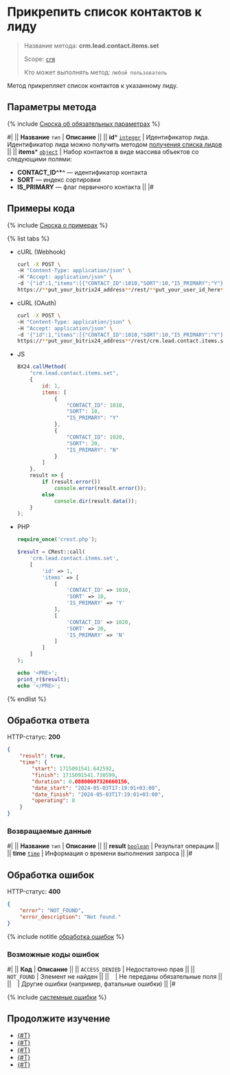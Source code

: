 # Прикрепить список контактов к лиду

> Название метода: **crm.lead.contact.items.set**
>
> Scope: [`crm`](../../../scopes/permissions.md)
>
> Кто может выполнять метод: `любой пользователь`

Метод прикрепляет список контактов к указанному лиду.

## Параметры метода

{% include [Сноска об обязательных параметрах](../../../../_includes/required.md) %}

#|
|| **Название**
`тип` | **Описание** ||
|| **id***
[`integer`](../../../data-types.md) | Идентификатор лида. Идентификатор лида можно получить методом [получения списка лидов](../crm-lead-list.md) ||
|| **items***
[`object`](../../../data-types.md) | Набор контактов в виде массива объектов со следующими полями:

- **CONTACT_ID^*^** — идентификатор контакта
- **SORT** — индекс сортировки
- **IS_PRIMARY** — флаг первичного контакта 
||
|#

## Примеры кода

{% include [Сноска о примерах](../../../../_includes/examples.md) %}

{% list tabs %}

- cURL (Webhook)

    ```bash
    curl -X POST \
    -H "Content-Type: application/json" \
    -H "Accept: application/json" \
    -d '{"id":1,"items":[{"CONTACT_ID":1010,"SORT":10,"IS_PRIMARY":"Y"},{"CONTACT_ID":1020,"SORT":20,"IS_PRIMARY":"N"}]}' \
    https://**put_your_bitrix24_address**/rest/**put_your_user_id_here**/**put_your_webhook_here**/crm.lead.contact.items.set
    ```

- cURL (OAuth)

    ```bash
    curl -X POST \
    -H "Content-Type: application/json" \
    -H "Accept: application/json" \
    -d '{"id":1,"items":[{"CONTACT_ID":1010,"SORT":10,"IS_PRIMARY":"Y"},{"CONTACT_ID":1020,"SORT":20,"IS_PRIMARY":"N"}],"auth":"**put_access_token_here**"}' \
    https://**put_your_bitrix24_address**/rest/crm.lead.contact.items.set
    ```

- JS

    ```js
    BX24.callMethod(
        "crm.lead.contact.items.set",
        {
            id: 1,
            items: [
                {
                    "CONTACT_ID": 1010,
                    "SORT": 10,
                    "IS_PRIMARY": "Y"
                },
                {
                    "CONTACT_ID": 1020,
                    "SORT": 20,
                    "IS_PRIMARY": "N"
                }
            ]
        },
        result => {
            if (result.error())
                console.error(result.error());
            else
                console.dir(result.data());
        }
    );
    ```

- PHP

    ```php
    require_once('crest.php');

    $result = CRest::call(
        'crm.lead.contact.items.set',
        [
            'id' => 1,
            'items' => [
                [
                    'CONTACT_ID' => 1010,
                    'SORT' => 10,
                    'IS_PRIMARY' => 'Y'
                ],
                [
                    'CONTACT_ID' => 1020,
                    'SORT' => 20,
                    'IS_PRIMARY' => 'N'
                ]
            ]
        ]
    );

    echo '<PRE>';
    print_r($result);
    echo '</PRE>';
    ```

{% endlist %}

## Обработка ответа

HTTP-статус: **200**

```json
{
    "result": true,
    "time": {
        "start": 1715091541.642592,
        "finish": 1715091541.730599,
        "duration": 0.08800697326660156,
        "date_start": "2024-05-03T17:19:01+03:00",
        "date_finish": "2024-05-03T17:19:01+03:00",
        "operating": 0
    }
}
```

### Возвращаемые данные

#|
|| **Название**
`тип` | **Описание** ||
|| **result**
[`boolean`](../../../data-types.md) | Результат операции ||
|| **time**
[`time`](../../../data-types.md) | Информация о времени выполнения запроса ||
|#

## Обработка ошибок

HTTP-статус: **400**

```json
{
    "error": "NOT_FOUND",
    "error_description": "Not found."
}
```

{% include notitle [обработка ошибок](../../../../_includes/error-info.md) %}

### Возможные коды ошибок

#|
|| **Код** | **Описание** ||
|| `ACCESS_DENIED` | Недостаточно прав ||
|| `NOT_FOUND` | Элемент не найден ||
|| ` ` | Не переданы обязательные поля ||
|| ` ` | Другие ошибки (например, фатальные ошибки) ||
|#

{% include [системные ошибки](../../../../_includes/system-errors.md) %}

## Продолжите изучение

- [{#T}](./crm-lead-contact-add.md)
- [{#T}](./crm-lead-contact-delete.md)
- [{#T}](./crm-lead-contact-items-get.md)
- [{#T}](./crm-lead-contact-items-delete.md)
- [{#T}](./crm-lead-contact-fields.md)
